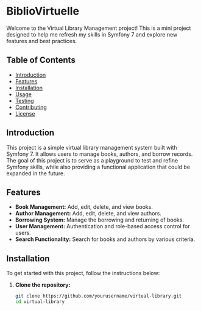 # BiblioVirtuelle

Welcome to the Virtual Library Management project! This is a mini project designed to help me refresh my skills in Symfony 7 and explore new features and best practices.

## Table of Contents

- [Introduction](#introduction)
- [Features](#features)
- [Installation](#installation)
- [Usage](#usage)
- [Testing](#testing)
- [Contributing](#contributing)
- [License](#license)

## Introduction

This project is a simple virtual library management system built with Symfony 7. It allows users to manage books, authors, and borrow records. The goal of this project is to serve as a playground to test and refine Symfony skills, while also providing a functional application that could be expanded in the future.

## Features

- **Book Management:** Add, edit, delete, and view books.
- **Author Management:** Add, edit, delete, and view authors.
- **Borrowing System:** Manage the borrowing and returning of books.
- **User Management:** Authentication and role-based access control for users.
- **Search Functionality:** Search for books and authors by various criteria.

## Installation

To get started with this project, follow the instructions below:

1. **Clone the repository:**

   ```bash
   git clone https://github.com/yourusername/virtual-library.git
   cd virtual-library
